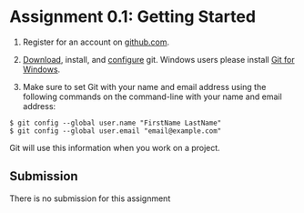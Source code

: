# Assignment 0.1: Getting Started

1. Register for an account on [github.com](https://github.com/).
2. [Download](https://git-scm.com/downloads), install, and [configure](https://git-scm.com/book/en/v2/Getting-Started-First-Time-Git-Setup) git. Windows users please install [Git for Windows](https://gitforwindows.org/).

3. Make sure to set Git with your name and email address using the following commands on the command-line with your name and email address:
```
$ git config --global user.name "FirstName LastName"
$ git config --global user.email "email@example.com"
```
Git will use this information when you work on a project.

## Submission
There is no submission for this assignment
